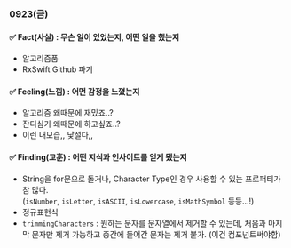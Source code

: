 ### 0923(금)

#### ✅ Fact(사실) : 무슨 일이 있었는지, 어떤 일을 했는지

- 알고리즘품
- RxSwift Github 파기


#### ✅ Feeling(느낌) : 어떤 감정을 느꼈는지

- 알고리즘 왜때문에 재밌죠..?
- 잔디심기 왜때문에 하고싶죠..?
- 이런 내모습,, 낯설다,,


#### ✅ Finding(교훈) : 어떤 지식과 인사이트를 얻게 됐는지

- String을 for문으로 돌거나, Character Type인 경우 사용할 수 있는 프로퍼티가 참 많다.  
  (`isNumber`, `isLetter`, `isASCII`, `isLowercase`, `isMathSymbol` 등등...!)
- 정규표현식
- `trimmingCharacters` : 원하는 문자를 문자열에서 제거할 수 있는데, 처음과 마지막 문자만 제거 가능하고 중간에 들어간 문자는 제거 불가. (이건 컴포넌트써야함)
